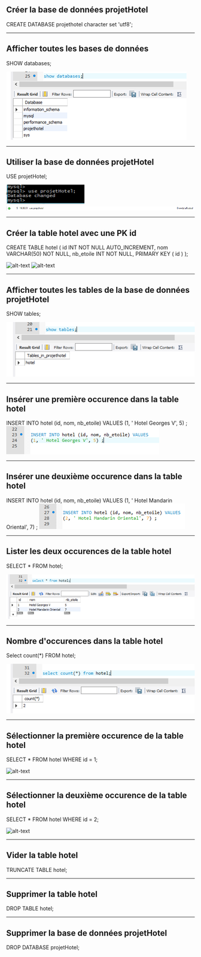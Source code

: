 ## Créer la base de données projetHotel
CREATE DATABASE projethotel character set 'utf8';

-------------------------

## Afficher toutes les bases de données
SHOW databases;

![alt-text](https://github.com/Dolois/sql_requetes/blob/master/afficher%20toutes%20les%20databases.png)

-------------------------

## Utiliser la base de données projetHotel
USE projetHotel;

![alt-text](https://github.com/Dolois/sql_requetes/blob/master/utiliser%20la%20database%20projetHotel.png)
![alt-text](https://github.com/Dolois/sql_requetes/blob/master/utiliser%20la%20database%20projetHotel%20validation.png)

-------------------------

## Créer la table hotel avec une PK id
CREATE TABLE hotel (
	id INT NOT NULL AUTO_INCREMENT,
	nom VARCHAR(50) NOT NULL,
	nb_etoile INT NOT NULL,
	PRIMARY KEY ( id )
);

![alt-text](https://github.com/Dolois/sql_requetes/blob/master/créer%20la%20table%20hotel%20de%20la%20database%20projetHotel.png)
![alt-text](https://github.com/Dolois/sql_requetes/blob/master/créer%20la%20table%20hotel%20de%20la%20database%20projetHotel%20validation.png)

-------------------------

## Afficher toutes les tables de la base de données projetHotel
SHOW tables;

![alt-text](https://github.com/Dolois/sql_requetes/blob/master/afficher%20les%20tables%20de%20la%20database%20projetHotel.png)

-------------------------

## Insérer une première occurence dans la table hotel
INSERT INTO hotel (id, nom, nb_etoile) VALUES
(1, ' Hotel Georges V', 5) ;
![alt-text](https://github.com/Dolois/sql_requetes/blob/master/insérer%20une%20première%20occurence%20dans%20la%20table%20hotel.png)

-------------------------

## Insérer une deuxième occurence dans la table hotel
INSERT INTO hotel (id, nom, nb_etoile) VALUES
(1, ' Hotel Mandarin Oriental', 7) ;
![alt-text](https://github.com/Dolois/sql_requetes/blob/master/insérer%20une%20deuxième%20occurence%20dans%20la%20table%20hotel.png)

-------------------------

## Lister les deux occurences de la table hotel
SELECT * FROM hotel;

![alt-text](https://github.com/Dolois/sql_requetes/blob/master/lister%20les%20deux%20occurences%20de%20la%20table%20hotel.png)

-------------------------

## Nombre d'occurences dans la table hotel
Select count(*) FROM hotel;

![alt-text](https://github.com/Dolois/sql_requetes/blob/master/nombre%20d'occurences%20dans%20la%20table%20hotel.png)

-------------------------

## Sélectionner la première occurence de la table hotel
SELECT * FROM hotel WHERE id = 1;

![alt-text](https://github.com/Dolois/sql_requetes/blob/master/selectionner%20la%20première%20occurence%20de%20la%20table%20hotel.bmp)

-------------------------

## Sélectionner la deuxième occurence de la table hotel
SELECT * FROM hotel WHERE id = 2;

![alt-text](https://github.com/Dolois/sql_requetes/blob/master/selectionner%20la%20deuxième%20occurence%20de%20la%20table%20hotel.png)

-------------------------

## Vider la table hotel
TRUNCATE TABLE hotel;

-------------------------

## Supprimer la table hotel
DROP TABLE hotel;

-------------------------

## Supprimer la base de données projetHotel
DROP DATABASE projetHotel;
